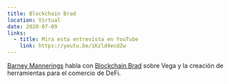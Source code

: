 ```yaml
---
title: Blockchain Brad
location: Virtual
date: 2020-07-09
links:
  - title: Mira esta entrevista en YouTube
    link: https://youtu.be/1Kzld4ecdZw
---
```


<a href="https://twitter.com/barnabee" target="_blank">Barney Mannerings</a> habla con <a href="https://twitter.com/Brad_Laurie" target="_blank">Blockchain Brad</a> sobre Vega y la creación de herramientas para el comercio de DeFi.
